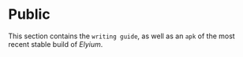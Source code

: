 # Public

This section contains the `writing guide`, as well as an `apk` of the most recent stable build of _Elyium_.
